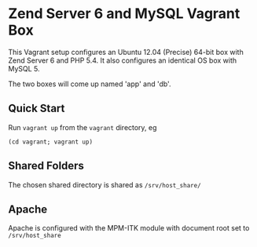 # Zend Server 6 and MySQL Vagrant Box

This Vagrant setup configures an Ubuntu 12.04 (Precise) 64-bit box with Zend
Server 6 and PHP 5.4. It also configures an identical OS box with MySQL 5. 

The two boxes will come up named 'app' and 'db'.

## Quick Start

Run `vagrant up` from the `vagrant` directory, eg

    (cd vagrant; vagrant up)

## Shared Folders

The chosen shared directory is shared as `/srv/host_share/`

## Apache

Apache is configured with the MPM-ITK module with document root set to
`/srv/host_share`

